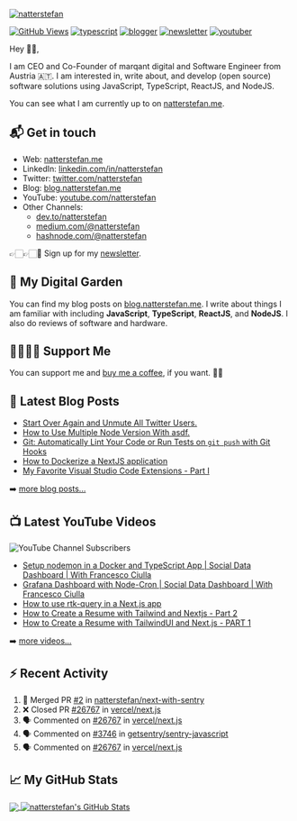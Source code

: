 [![natterstefan](https://res.cloudinary.com/dgqdvqyz3/image/upload/v1613901740/natterstefan/natterstefan-CI-1500x500.png)][1]

[![GitHub Views](https://komarev.com/ghpvc/?username=natterstefan&color=FAC151)][1]
[![typescript](https://img.shields.io/badge/TypeScript-Fan-FAC151.svg?logo=typescript&logoWidth=20)](https://github.com/natterstefan)
[![blogger](https://img.shields.io/badge/Blogger-Follow%20Me-FAC151.svg?logo=hashnode&logoWidth=20)][4]
[![newsletter](https://img.shields.io/badge/Newsletter-subscribe-%23FAC151.svg?logo=gmail&logoWidth=20)][5]
[![youtuber](https://img.shields.io/badge/YouTuber-Follow%20Me-FAC151.svg?logo=youtube&logoWidth=20)][11]

Hey 👋🏻,

I am CEO and Co-Founder of marqant digital and Software Engineer from Austria
🇦🇹. I am interested in, write about, and develop (open source) software solutions
using JavaScript, TypeScript, ReactJS, and NodeJS.

You can see what I am currently up to on [natterstefan.me][1].

## 📬 Get in touch

- Web: [natterstefan.me][1]
- LinkedIn: [linkedin.com/in/natterstefan][2]
- Twitter: [twitter.com/natterstefan][3]
- Blog: [blog.natterstefan.me][4]
- YouTube: [youtube.com/natterstefan][11]
- Other Channels:
  - [dev.to/natterstefan][10]
  - [medium.com/@natterstefan][6]
  - [hashnode.com/@natterstefan][7]

👉🏻👉🏻📧 Sign up for my [newsletter][5].

## 🌳 My Digital Garden

You can find my blog posts on [blog.natterstefan.me][4]. I write about things I
am familiar with including **JavaScript**, **TypeScript**, **ReactJS**, and
**NodeJS**. I also do reviews of software and hardware.

## 🤜🏻🤛🏻 Support Me

You can support me and [buy me a coffee][8], if you want. 🙏🏻

## 📕 Latest Blog Posts

<!-- BLOG-POST-LIST:START -->
- [Start Over Again and Unmute All Twitter Users.](https://blog.natterstefan.me/start-over-again-and-unmute-all-twitter-users)
- [How to Use Multiple Node Version With asdf.](https://blog.natterstefan.me/how-to-use-multiple-node-version-with-asdf)
- [Git: Automatically Lint Your Code or Run Tests on `git push` with Git Hooks](https://blog.natterstefan.me/git-automatically-lint-your-code-or-run-tests-on-git-push-with-git-hooks)
- [How to Dockerize a NextJS application](https://blog.natterstefan.me/how-to-dockerize-a-nextjs-application)
- [My Favorite Visual Studio Code Extensions - Part I](https://blog.natterstefan.me/my-favorite-visual-studio-code-extensions-part-i)
<!-- BLOG-POST-LIST:END -->

➡️ [more blog posts...](https://blog.natterstefan.me)

## 📺 Latest YouTube Videos

![YouTube Channel Subscribers](https://img.shields.io/youtube/channel/subscribers/UCaKtbjfNtWRulKg6VlYd8kw?label=YouTube%20Subscribers&style=social)

<!-- YOUTUBE-VIDEOS-LIST:START -->
- [Setup nodemon in a Docker and TypeScript App | Social Data Dashboard | With Francesco Ciulla](https://www.youtube.com/watch?v=Fw5-8OJ6Qy8)
- [Grafana Dashboard with Node-Cron | Social Data Dashboard | With Francesco Ciulla](https://www.youtube.com/watch?v=ESXUT9dGM60)
- [How to use rtk-query in a Next.js app](https://www.youtube.com/watch?v=GRhnLRbRCvM)
- [How to Create a Resume with Tailwind and Nextjs - Part 2](https://www.youtube.com/watch?v=pRXjx1UmYyU)
- [How to Create a Resume with TailwindUI and Next.js - PART 1](https://www.youtube.com/watch?v=YA1hzqfv2i8)
<!-- YOUTUBE-VIDEOS-LIST:END -->

➡️ [more videos...](https://youtube.com/natterstefan)

## :zap: Recent Activity

<!--START_SECTION:activity-->
1. 🎉 Merged PR [#2](https://github.com/natterstefan/next-with-sentry/pull/2) in [natterstefan/next-with-sentry](https://github.com/natterstefan/next-with-sentry)
2. ❌ Closed PR [#26767](https://github.com/vercel/next.js/pull/26767) in [vercel/next.js](https://github.com/vercel/next.js)
3. 🗣 Commented on [#26767](https://github.com/vercel/next.js/issues/26767) in [vercel/next.js](https://github.com/vercel/next.js)
4. 🗣 Commented on [#3746](https://github.com/getsentry/sentry-javascript/issues/3746) in [getsentry/sentry-javascript](https://github.com/getsentry/sentry-javascript)
5. 🗣 Commented on [#26767](https://github.com/vercel/next.js/issues/26767) in [vercel/next.js](https://github.com/vercel/next.js)
<!--END_SECTION:activity-->

## &#x1f4c8; My GitHub Stats

<a href="https://github.com/natterstefan/natterstefan">
  <img align="center" src="https://github-readme-stats.vercel.app/api/top-langs/?username=natterstefan&hide=java,html&title_color=000000&text_color=000000" />
</a>

<a href="https://github.com/natterstefan/natterstefan">
  <img align="center" src="https://github-readme-stats.vercel.app/api?username=natterstefan&show_icons=true&line_height=27&count_private=true&title_color=000000&text_color=000000&icon_color=FAC051" alt="natterstefan's GitHub Stats" />
</a>

[1]:
  https://natterstefan.me/?utm_source=github.com&utm_medium=gh-profile-natterstefan&utm_campaign=natterstefan
[2]: https://www.linkedin.com/in/natterstefan
[3]: https://twitter.com/intent/follow?screen_name=natterstefan
[4]: https://blog.natterstefan.me
[5]:
  https://newsletter.natterstefan.me?utm_source=github.com&utm_medium=gh-profile-natterstefan&utm_campaign=natterstefan
[6]: https://medium.com/@natterstefan
[7]: https://hashnode.com/@natterstefan
[8]: https://nttr.st/2QoQhEb
[9]: https://nttr.st/2YEatXb
[10]: https://dev.to/natterstefan
[11]: fhttps://www.youtube.com/natterstefan?sub_confirmation=1

